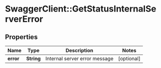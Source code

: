 # SwaggerClient::GetStatusInternalServerError

## Properties
Name | Type | Description | Notes
------------ | ------------- | ------------- | -------------
**error** | **String** | Internal server error message | [optional] 


